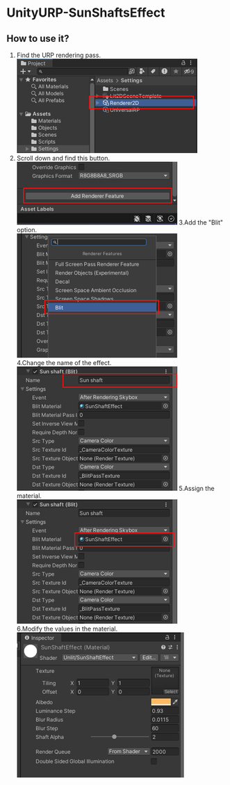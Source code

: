 # UnityURP-SunShaftsEffect

## How to use it?  
1. Find the URP rendering pass.  
![Image](https://github.com/Parrot222/UnityURP-SunShaftsEffect/blob/main/Images/1.png)  
2. Scroll down and find this button.  
![Image](https://github.com/Parrot222/UnityURP-SunShaftsEffect/blob/main/Images/2.png)
3.Add the "Blit" option.  
![Image](https://github.com/Parrot222/UnityURP-SunShaftsEffect/blob/main/Images/3.png)  
4.Change the name of the effect.    
![Image](https://github.com/Parrot222/UnityURP-SunShaftsEffect/blob/main/Images/4.png)
5.Assign the material.   
![Image](https://github.com/Parrot222/UnityURP-SunShaftsEffect/blob/main/Images/5.png)  
6.Modify the values in the material.  
![Image](https://github.com/Parrot222/UnityURP-SunShaftsEffect/blob/main/Images/6.png)  
